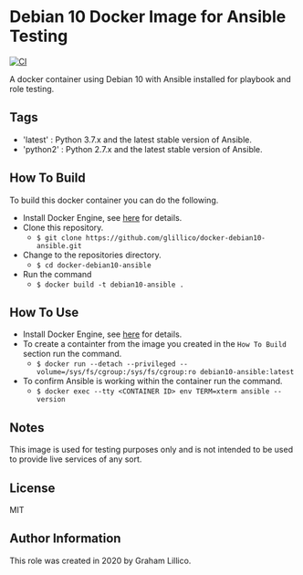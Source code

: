 # Debian 10 Docker Image for Ansible Testing

[![CI](https://github.com/glillico/docker-debian10-ansible/workflows/CI/badge.svg)](https://github.com/glillico/docker-debian10-ansible/actions?query=workflow%3ACI)

A docker container using Debian 10 with Ansible installed for playbook and role testing.

## Tags

  - 'latest'  : Python 3.7.x and the latest stable version of Ansible.
  - 'python2' : Python 2.7.x and the latest stable version of Ansible.

## How To Build

To build this docker container you can do the following.

  - Install Docker Engine, see [here](https://docs.docker.com/engine/install/) for details.
  - Clone this repository.
    - `$ git clone https://github.com/glillico/docker-debian10-ansible.git`
  - Change to the repositories directory.
    - `$ cd docker-debian10-ansible`
  - Run the command
    - `$ docker build -t debian10-ansible .`

## How To Use

  - Install Docker Engine, see [here](https://docs.docker.com/engine/install/) for details.
  - To create a containter from the image you created in the `How To Build` section run the command.
    - `$ docker run --detach --privileged --volume=/sys/fs/cgroup:/sys/fs/cgroup:ro debian10-ansible:latest`
  - To confirm Ansible is working within the container run the command.
    - `$ docker exec --tty <CONTAINER ID> env TERM=xterm ansible --version`

## Notes

This image is used for testing purposes only and is not intended to be used to provide live services of any sort.

## License

MIT

## Author Information

This role was created in 2020 by Graham Lillico.